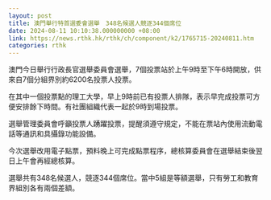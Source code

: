 ```yaml
---
layout: post
title: 澳門舉行特首選委會選舉　348名候選人競逐344個席位
date: 2024-08-11 10:10:38.000000000 +08:00
link: https://news.rthk.hk/rthk/ch/component/k2/1765715-20240811.htm
categories: rthk
---
```


澳門今日舉行行政長官選舉委員會選舉，7個投票站於上午9時至下午6時開放，供來自7個分組界別約6200名投票人投票。

在其中一個投票點的理工大學，早上9時前已有投票人排隊，表示早完成投票可方便安排餘下時間。有社團組織代表一起於9時到場投票。

選舉管理委員會呼籲投票人踴躍投票，提醒須遵守規定，不能在票站內使用流動電話等通訊和具攝錄功能設備。

今次選舉改用電子點票，預料晚上可完成點票程序，總核算委員會在選舉結束後翌日上午會再經總核算。

選舉共有348名候選人，競逐344個席位。當中5組是等額選舉，只有勞工和教育界組別各有兩個差額。
